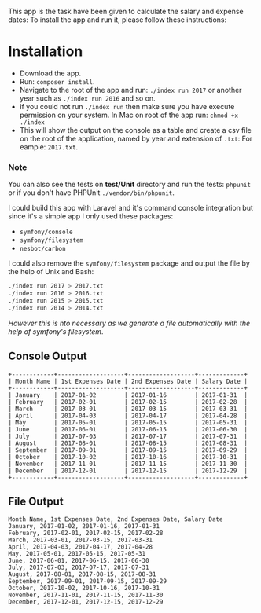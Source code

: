 This app is the task have been given to calculate the salary and expense dates:
To install the app and run it, please follow these instructions:

# Installation

- Download the app.
- Run: `composer install`.
- Navigate to the root of the app and run: `./index run 2017` or another year such as `./index run 2016` and so on.
- if you could not run `./index run` then make sure you have execute permission on your system. In Mac on root of the app run: `chmod +x ./index`
- This will show the output on the console as a table and create a csv file on the root of the application, named by year and extension of `.txt`: For eample: `2017.txt`.

### Note

You can also see the tests on **test/Unit** directory and run the tests: `phpunit` or if you don't have PHPUnit `./vendor/bin/phpunit`.

I could build this app with Laravel and it's command console integration but since it's a simple app I only used these packages:

- `symfony/console`
- `symfony/filesystem`
- `nesbot/carbon` 

I could also remove the `symfony/filesystem` package and output the file by the help of Unix and Bash: 

```bash
./index run 2017 > 2017.txt
./index run 2016 > 2016.txt
./index run 2015 > 2015.txt
./index run 2014 > 2014.txt
``` 

_However this is nto necessary as we generate a file automatically with the help of symfony's filesystem_.

## Console Output

```
+------------+-------------------+-------------------+-------------+
| Month Name | 1st Expenses Date | 2nd Expenses Date | Salary Date |
+------------+-------------------+-------------------+-------------+
| January    | 2017-01-02        | 2017-01-16        | 2017-01-31  |
| February   | 2017-02-01        | 2017-02-15        | 2017-02-28  |
| March      | 2017-03-01        | 2017-03-15        | 2017-03-31  |
| April      | 2017-04-03        | 2017-04-17        | 2017-04-28  |
| May        | 2017-05-01        | 2017-05-15        | 2017-05-31  |
| June       | 2017-06-01        | 2017-06-15        | 2017-06-30  |
| July       | 2017-07-03        | 2017-07-17        | 2017-07-31  |
| August     | 2017-08-01        | 2017-08-15        | 2017-08-31  |
| September  | 2017-09-01        | 2017-09-15        | 2017-09-29  |
| October    | 2017-10-02        | 2017-10-16        | 2017-10-31  |
| November   | 2017-11-01        | 2017-11-15        | 2017-11-30  |
| December   | 2017-12-01        | 2017-12-15        | 2017-12-29  |
+------------+-------------------+-------------------+-------------+
```

## File Output

```
Month Name, 1st Expenses Date, 2nd Expenses Date, Salary Date
January, 2017-01-02, 2017-01-16, 2017-01-31 
February, 2017-02-01, 2017-02-15, 2017-02-28 
March, 2017-03-01, 2017-03-15, 2017-03-31 
April, 2017-04-03, 2017-04-17, 2017-04-28 
May, 2017-05-01, 2017-05-15, 2017-05-31 
June, 2017-06-01, 2017-06-15, 2017-06-30 
July, 2017-07-03, 2017-07-17, 2017-07-31 
August, 2017-08-01, 2017-08-15, 2017-08-31 
September, 2017-09-01, 2017-09-15, 2017-09-29 
October, 2017-10-02, 2017-10-16, 2017-10-31 
November, 2017-11-01, 2017-11-15, 2017-11-30 
December, 2017-12-01, 2017-12-15, 2017-12-29 
```
